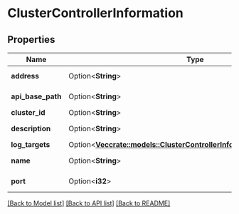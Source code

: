 # ClusterControllerInformation

## Properties

Name | Type | Description | Notes
------------ | ------------- | ------------- | -------------
**address** | Option<**String**> |  | [optional][readonly]
**api_base_path** | Option<**String**> |  | [optional][readonly]
**cluster_id** | Option<**String**> |  | [optional]
**description** | Option<**String**> |  | [optional][readonly]
**log_targets** | Option<[**Vec<crate::models::ClusterControllerInformationLogTargetsInner>**](Cluster_controller_information_log_targets_inner.md)> |  | [optional]
**name** | Option<**String**> |  | [optional][readonly]
**port** | Option<**i32**> |  | [optional][readonly]

[[Back to Model list]](../README.md#documentation-for-models) [[Back to API list]](../README.md#documentation-for-api-endpoints) [[Back to README]](../README.md)


